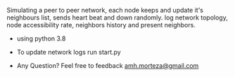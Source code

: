 Simulating a peer to peer network, each node keeps and update it's neighbours list, sends heart beat and down randomly. log network topology, node accessibility rate, neighbors history and present neighbors.
* using python 3.8
* To update network logs run start.py


* Any Question? 
Feel free to feedback amh.morteza@gmail.com
